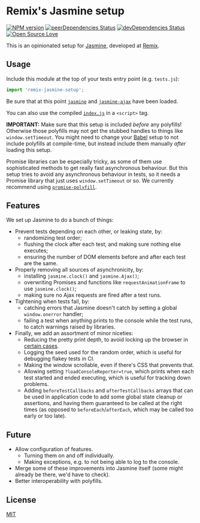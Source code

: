 # Remix's Jasmine setup
[![NPM version](https://badge.fury.io/js/remix-jasmine-setup.svg)](http://badge.fury.io/js/remix-jasmine-setup)
[![peerDependencies Status](https://david-dm.org/remix/remix-jasmine-setup/peer-status.svg)](https://david-dm.org/remix/remix-jasmine-setup?type=peer)
[![devDependencies Status](https://david-dm.org/remix/remix-jasmine-setup/dev-status.svg)](https://david-dm.org/remix/remix-jasmine-setup?type=dev)
[![Open Source Love](https://badges.frapsoft.com/os/mit/mit.svg?v=102)](https://github.com/ellerbrock/open-source-badge/)

This is an opinionated setup for [Jasmine](https://jasmine.github.io/), developed at [Remix](https://remix.com).

## Usage
Include this module at the top of your tests entry point (e.g. `tests.js`):
```js
import 'remix-jasmine-setup';
```

Be sure that at this point [`jasmine`](https://github.com/jasmine/jasmine) and [`jasmine-ajax`](https://github.com/jasmine/jasmine-ajax) have been loaded.

You can also use the compiled [`index.js`](index.js) in a `<script>` tag.

**IMPORTANT:** Make sure that this setup is included *before* any polyfills! Otherwise those polyfills may not get the
stubbed handles to things like `window.setTimeout`. You might need to change your [Babel](https://babeljs.io/) setup to
not include polyfills at compile-time, but instead include them manually *after* loading this setup.

Promise libraries can be especially tricky, as some of them use sophisticated methods to get really fast
asynchronous behaviour. But this setup tries to avoid any asynchronous behaviour in tests, so it needs a
Promise library that just uses `window.setTimeout` or so. We currently recommend using
[`promise-polyfill`](https://github.com/taylorhakes/promise-polyfill).

## Features

We set up Jasmine to do a bunch of things:
- Prevent tests depending on each other, or leaking state, by:
  - randomizing test order;
  - flushing the clock after each test, and making sure nothing else executes;
  - ensuring the number of DOM elements before and after each test are the same.
- Properly removing all sources of asynchronicity, by:
  - installing `jasmine.clock()` and `jasmine.Ajax()`;
  - overwriting Promises and functions like `requestAnimationFrame` to use `jasmine.clock()`;
  - making sure no Ajax requests are fired after a test runs.
- Tightening when tests fail, by:
  - catching errors that Jasmine doesn't catch by setting a global `window.onerror` handler;
  - failing a test when anything prints to the console while the test runs, to catch warnings raised by libraries.
- Finally, we add an assortment of minor niceties:
  - Reducing the pretty print depth, to avoid locking up the browser in [certain cases](https://github.com/jasmine/jasmine/issues/1291).
  - Logging the seed used for the random order, which is useful for debugging flakey tests in CI.
  - Making the window scrollable, even if there's CSS that prevents that.
  - Allowing setting `?loadConsoleReporter=true`, which prints when each test started and ended executing, which is
    useful for tracking down problems.
  - Adding `beforeTestCallbacks` and `afterTestCallbacks` arrays that can be used in application code to add some
    global state cleanup or assertions, and having them guaranteed to be called at the right times (as opposed to
    `beforeEach`/`afterEach`, which may be called too early or too late).

## Future

- Allow configuration of features.
  - Turning them on and off individually.
  - Making exceptions, e.g. to not being able to log to the console.
- Merge some of these improvements into Jasmine itself (some might already be there, we'd have to check).
- Better interoperability with polyfills.

## License
[MIT](LICENSE)
